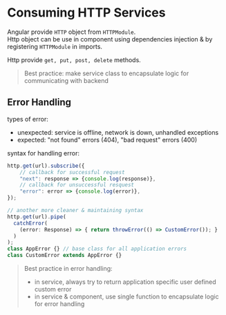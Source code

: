 # Consuming HTTP Services
Angular provide `HTTP` object from `HTTPModule`.        
Http object can be use in component using dependencies injection & by registering `HTTPModule` in imports.
    
Http provide `get, put, post, delete`  methods.

>Best practice: make service class to encapsulate logic for communicating with backend  

	 
## Error Handling
types of error:
- unexpected: service is offline, network is down, unhandled exceptions
- expected: "not found" errors (404), "bad request" errors (400)
         
syntax for handling error:
```typescript
http.get(url).subscribe({
	// callback for successful request
	"next": response => {console.log(response)},
	// callback for unsuccessful resquest
	"error": error => {console.log(error)},
});

// another more cleaner & maintaining syntax
http.get(url).pipe(
  catchError(
    (error: Response) => { return throwError(() => CustomError()); }
  )
);
class AppError {} // base class for all application errors
class CustomError extends AppError {}
```

>Best practice in error handling: 
> - in service, always try to return application specific user defined custom error 
> - in service & component, use single function to encapsulate logic for error handling
